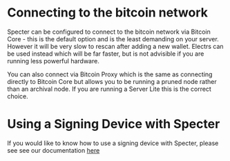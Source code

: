 # Connecting to the bitcoin network

Specter can be configured to connect to the bitcoin network via Bitcoin Core - this is the default option and is the least demanding on your server. However it will be very slow to rescan after adding a new wallet. Electrs can be used instead which will be far faster, but is not advisible if you are running less powerful hardware.

You can also connect via Bitcoin Proxy which is the same as connecting directly to Bitcoin Core but allows you to be running a pruned node rather than an archival node. If you are running a Server Lite this is the correct choice.

# Using a Signing Device with Specter

If you would like to know how to use a signing device with Specter, please see see our documentation [here](https://docs.start9.com/latest/user-manual/service-guides/specter/specter-service)